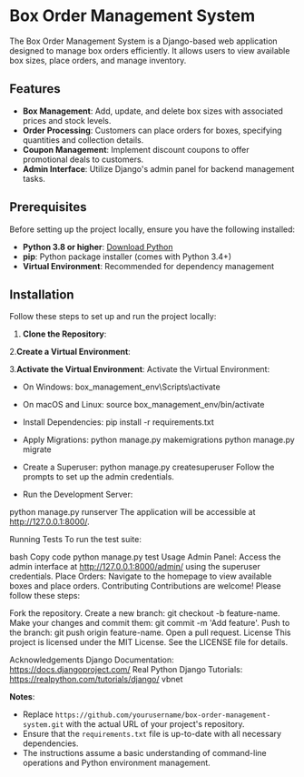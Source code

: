 # Box Order Management System

The Box Order Management System is a Django-based web application designed to manage box orders efficiently. It allows users to view available box sizes, place orders, and manage inventory.

## Features

- **Box Management**: Add, update, and delete box sizes with associated prices and stock levels.
- **Order Processing**: Customers can place orders for boxes, specifying quantities and collection details.
- **Coupon Management**: Implement discount coupons to offer promotional deals to customers.
- **Admin Interface**: Utilize Django's admin panel for backend management tasks.

## Prerequisites

Before setting up the project locally, ensure you have the following installed:

- **Python 3.8 or higher**: [Download Python](https://www.python.org/downloads/)
- **pip**: Python package installer (comes with Python 3.4+)
- **Virtual Environment**: Recommended for dependency management

## Installation

Follow these steps to set up and run the project locally:

1. **Clone the Repository**:

2.**Create a Virtual Environment**:

3.**Activate the Virtual Environment**:
Activate the Virtual Environment:

- On Windows:
box_management_env\Scripts\activate
- On macOS and Linux:
source box_management_env/bin/activate

- Install Dependencies:
pip install -r requirements.txt

- Apply Migrations:
python manage.py makemigrations
python manage.py migrate

- Create a Superuser:
python manage.py createsuperuser
Follow the prompts to set up the admin credentials.

- Run the Development Server:

python manage.py runserver
The application will be accessible at http://127.0.0.1:8000/.

Running Tests
To run the test suite:

bash
Copy code
python manage.py test
Usage
Admin Panel: Access the admin interface at http://127.0.0.1:8000/admin/ using the superuser credentials.
Place Orders: Navigate to the homepage to view available boxes and place orders.
Contributing
Contributions are welcome! Please follow these steps:

Fork the repository.
Create a new branch: git checkout -b feature-name.
Make your changes and commit them: git commit -m 'Add feature'.
Push to the branch: git push origin feature-name.
Open a pull request.
License
This project is licensed under the MIT License. See the LICENSE file for details.

Acknowledgements
Django Documentation: https://docs.djangoproject.com/
Real Python Django Tutorials: https://realpython.com/tutorials/django/
vbnet

**Notes**:

- Replace `https://github.com/yourusername/box-order-management-system.git` with the actual URL of your project's repository.
- Ensure that the `requirements.txt` file is up-to-date with all necessary dependencies.
- The instructions assume a basic understanding of command-line operations and Python environment management.

